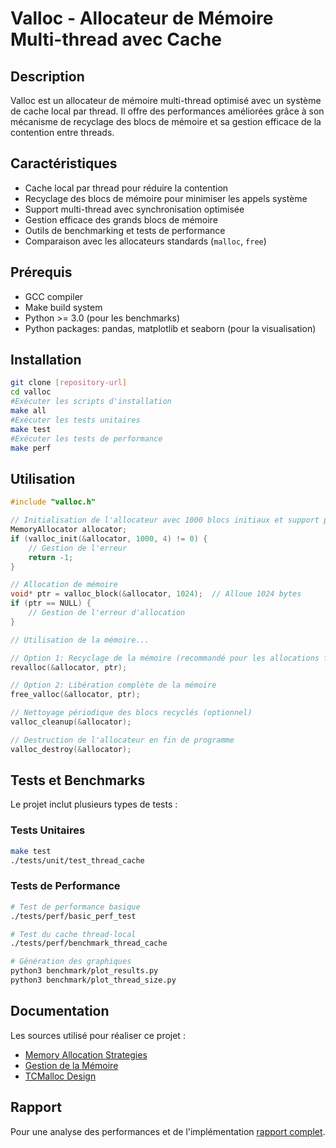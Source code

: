 # Valloc - Allocateur de Mémoire Multi-thread avec Cache

## Description
Valloc est un allocateur de mémoire multi-thread optimisé avec un système de cache local par thread. Il offre des performances améliorées grâce à son mécanisme de recyclage des blocs de mémoire et sa gestion efficace de la contention entre threads.

## Caractéristiques
- Cache local par thread pour réduire la contention
- Recyclage des blocs de mémoire pour minimiser les appels système
- Support multi-thread avec synchronisation optimisée
- Gestion efficace des grands blocs de mémoire
- Outils de benchmarking et tests de performance
- Comparaison avec les allocateurs standards (`malloc`, `free`)

## Prérequis
- GCC compiler
- Make build system
- Python >= 3.0 (pour les benchmarks)
- Python packages: pandas, matplotlib et seaborn (pour la visualisation)

## Installation
```bash
git clone [repository-url]
cd valloc
#Exécuter les scripts d'installation
make all
#Exécuter les tests unitaires
make test
#Exécuter les tests de performance
make perf
```

## Utilisation
```c
#include "valloc.h"

// Initialisation de l'allocateur avec 1000 blocs initiaux et support pour 4 threads
MemoryAllocator allocator;
if (valloc_init(&allocator, 1000, 4) != 0) {
    // Gestion de l'erreur
    return -1;
}

// Allocation de mémoire
void* ptr = valloc_block(&allocator, 1024);  // Alloue 1024 bytes
if (ptr == NULL) {
    // Gestion de l'erreur d'allocation
}

// Utilisation de la mémoire...

// Option 1: Recyclage de la mémoire (recommandé pour les allocations fréquentes)
revalloc(&allocator, ptr);

// Option 2: Libération complète de la mémoire
free_valloc(&allocator, ptr);

// Nettoyage périodique des blocs recyclés (optionnel)
valloc_cleanup(&allocator);

// Destruction de l'allocateur en fin de programme
valloc_destroy(&allocator);
```

## Tests et Benchmarks
Le projet inclut plusieurs types de tests :

### Tests Unitaires
```bash
make test
./tests/unit/test_thread_cache
```

### Tests de Performance
```bash
# Test de performance basique
./tests/perf/basic_perf_test

# Test du cache thread-local
./tests/perf/benchmark_thread_cache

# Génération des graphiques
python3 benchmark/plot_results.py
python3 benchmark/plot_thread_size.py
```

## Documentation
Les sources utilisé pour réaliser ce projet :
- [Memory Allocation Strategies](https://www.gingerbill.org/series/memory-allocation-strategies/)
- [Gestion de la Mémoire](https://www.univ-orleans.fr/lifo/membres/Mirian.Halfeld/Cours/SEBlois/SE2007-GestionMemo.pdf)
- [TCMalloc Design](https://google.github.io/tcmalloc/design.html)

## Rapport
Pour une analyse des performances et de l'implémentation [rapport complet](Rapport_valoc.pdf).
